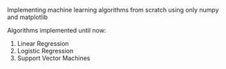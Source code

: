 Implementing machine learning algorithms from scratch using only numpy and matplotlib

Algorithms implemented until now:
1. Linear Regression
2. Logistic Regression
3. Support Vector Machines
